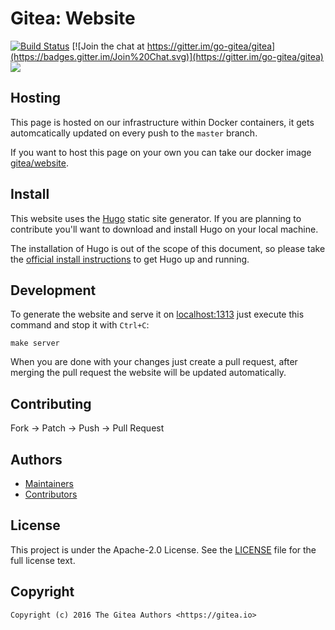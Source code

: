 # Gitea: Website

[![Build Status](http://drone.gitea.io/api/badges/go-gitea/website/status.svg)](http://drone.gitea.io/go-gitea/website)
[![Join the chat at https://gitter.im/go-gitea/gitea](https://badges.gitter.im/Join%20Chat.svg)](https://gitter.im/go-gitea/gitea)
[![](https://images.microbadger.com/badges/image/gitea/website.svg)](http://microbadger.com/images/gitea/website "Get your own image badge on microbadger.com")

## Hosting

This page is hosted on our infrastructure within Docker containers, it gets
automcatically updated on every push to the `master` branch.

If you want to host this page on your own you can take our docker image
[gitea/website](https://hub.docker.com/r/gitea/website/).

## Install

This website uses the [Hugo](https://github.com/spf13/hugo) static site
generator. If you are planning to contribute you'll want to download and install
Hugo on your local machine.

The installation of Hugo is out of the scope of this document, so please take
the [official install instructions](https://gohugo.io/overview/installing/) to
get Hugo up and running.

## Development

To generate the website and serve it on [localhost:1313](http://localhost:1313)
just execute this command and stop it with `Ctrl+C`:

```
make server
```

When you are done with your changes just create a pull request, after merging
the pull request the website will be updated automatically.

## Contributing

Fork -> Patch -> Push -> Pull Request

## Authors

* [Maintainers](https://github.com/orgs/go-gitea/people)
* [Contributors](https://github.com/go-gitea/website/graphs/contributors)

## License

This project is under the Apache-2.0 License. See the [LICENSE](LICENSE) file
for the full license text.

## Copyright

```
Copyright (c) 2016 The Gitea Authors <https://gitea.io>
```
